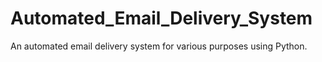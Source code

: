 # Automated_Email_Delivery_System
An automated email delivery system for various purposes using Python.
